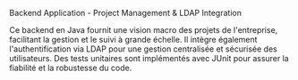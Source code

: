 Backend Application - Project Management & LDAP Integration

Ce backend en Java fournit une vision macro des projets de l'entreprise, facilitant la gestion et le suivi à grande échelle.
Il intègre également l'authentification via LDAP pour une gestion centralisée et sécurisée des utilisateurs. 
Des tests unitaires sont implémentés avec JUnit pour assurer la fiabilité et la robustesse du code.

